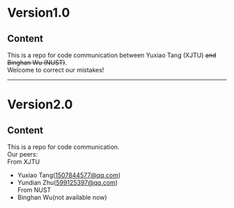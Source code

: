 Version1.0
=================
Content
-----------------
This is a repo for code communication between Yuxiao Tang (XJTU) ~~and Binghan Wu (NUST)~~.  
Welcome to correct our mistakes!
***
Version2.0
=================
Content
-----------------
This is a repo for code communication.  
Our peers:  
From XJTU  
* Yuxiao Tang(1507844577@qq.com)
* Yundian Zhu(599125397@qq.com)  
From NUST  
* Binghan Wu(not available now)